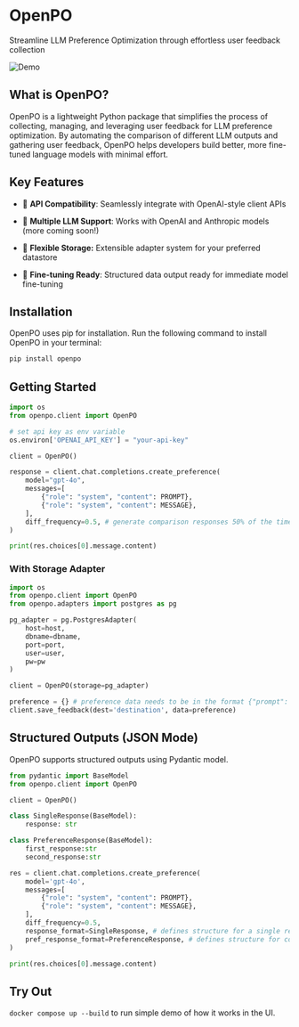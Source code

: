 # OpenPO
Streamline LLM Preference Optimization through effortless user feedback collection

![Demo](./demo/demo.gif)

## What is OpenPO?
OpenPO is a lightweight Python package that simplifies the process of collecting, managing, and leveraging user feedback for LLM preference optimization. By automating the comparison of different LLM outputs and gathering user feedback, OpenPO helps developers build better, more fine-tuned language models with minimal effort.

## Key Features

- 🤝 **API Compatibility**: Seamlessly integrate with OpenAI-style client APIs

- 🔌 **Multiple LLM Support**: Works with OpenAI and Anthropic models (more coming soon!)

- 💾 **Flexible Storage:** Extensible adapter system for your preferred datastore

- 🎯 **Fine-tuning Ready**: Structured data output ready for immediate model fine-tuning

## Installation
OpenPO uses pip for installation. Run the following command to install OpenPO in your terminal:

```bash
pip install openpo
```


## Getting Started
```python
import os
from openpo.client import OpenPO

# set api key as env variable
os.environ['OPENAI_API_KEY'] = "your-api-key"

client = OpenPO()

response = client.chat.completions.create_preference(
    model="gpt-4o",
    messages=[
        {"role": "system", "content": PROMPT},
        {"role": "system", "content": MESSAGE},
    ],
    diff_frequency=0.5, # generate comparison responses 50% of the time
)

print(res.choices[0].message.content)
```

### With Storage Adapter
```python
import os
from openpo.client import OpenPO
from openpo.adapters import postgres as pg

pg_adapter = pg.PostgresAdapter(
    host=host,
    dbname=dbname,
    port=port,
    user=user,
    pw=pw
)

client = OpenPO(storage=pg_adapter)

preference = {} # preference data needs to be in the format {"prompt": ..., "preferred": ..., "rejected": ...}
client.save_feedback(dest='destination', data=preference)
```

## Structured Outputs (JSON Mode)
OpenPO supports structured outputs using Pydantic model.
```python
from pydantic import BaseModel
from openpo.client import OpenPO

client = OpenPO()

class SingleResponse(BaseModel):
    response: str

class PreferenceResponse(BaseModel):
    first_response:str
    second_response:str

res = client.chat.completions.create_preference(
    model='gpt-4o',
    messages=[
        {"role": "system", "content": PROMPT},
        {"role": "system", "content": MESSAGE},
    ],
    diff_frequency=0.5,
    response_format=SingleResponse, # defines structure for a single response
    pref_response_format=PreferenceResponse, # defines structure for comparing responses.
)

print(res.choices[0].message.content)
```


## Try Out
`docker compose up --build` to run simple demo of how it works in the UI.